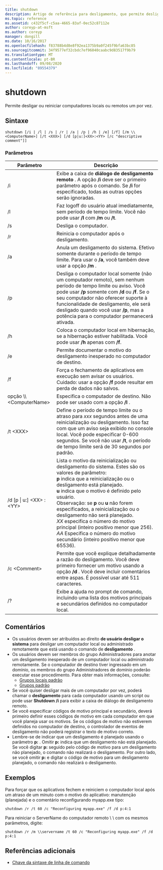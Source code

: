 ```yaml
---
title: shutdown
description: Artigo de referência para desligamento, que permite desligar ou reiniciar computadores locais ou remotos um de cada vez.
ms.topic: reference
ms.assetid: c432f5cf-c5aa-4665-83af-0ec52c87112e
author: coreyp-at-msft
ms.author: coreyp
manager: dongill
ms.date: 10/16/2017
ms.openlocfilehash: f83788b4d8e8f92ea1375b9a0f245f9bfa63bc85
ms.sourcegitcommit: 34f9577ef32cbdc7ef96040caabc9d83517f9b79
ms.translationtype: MT
ms.contentlocale: pt-BR
ms.lasthandoff: 09/08/2020
ms.locfileid: "89554379"
---
```

# <a name="shutdown"></a>shutdown

Permite desligar ou reiniciar computadores locais ou remotos um por vez.



## <a name="syntax"></a>Sintaxe

```
shutdown [/i | /l | /s | /r | /a | /p | /h | /e] [/f] [/m \\<ComputerName>] [/t <XXX>] [/d [p|u:]<XX>:<YY> [/c "descriptive comment"]]
```

### <a name="parameters"></a>Parâmetros

|Parâmetro|Descrição|
|---------|-----------|
|/i|Exibe a caixa de **diálogo de desligamento remoto** . A opção **/i** deve ser o primeiro parâmetro após o comando. Se **/i** for especificado, todas as outras opções serão ignoradas.|
|/l|Faz logoff do usuário atual imediatamente, sem período de tempo limite. Você não pode usar **/l** com **/m** ou **/t**.|
|/s|Desliga o computador.|
|/r|Reinicia o computador após o desligamento.|
|/a|Anula um desligamento do sistema. Efetivo somente durante o período de tempo limite. Para usar o **/a**, você também deve usar a opção **/m** .|
|/p|Desliga o computador local somente (não um computador remoto), sem nenhum período de tempo limite ou aviso. Você pode usar **/p** somente com **/d** ou **/f**. Se o seu computador não oferecer suporte à funcionalidade de desligamento, ele será desligado quando você usar **/p**, mas a potência para o computador permanecerá ativada.|
|/h|Coloca o computador local em hibernação, se a hibernação estiver habilitada. Você pode usar **/h** apenas com **/f**.|
|/e|Permite documentar o motivo do desligamento inesperado no computador de destino.|
|/f|Força o fechamento de aplicativos em execução sem avisar os usuários.</br>Cuidado: usar a opção **/f** pode resultar em perda de dados não salvos.|
|opção \\\\\<ComputerName>|Especifica o computador de destino. Não pode ser usado com a opção **/l** .|
|/t \<XXX>|Define o período de tempo limite ou o atraso para *xxx* segundos antes de uma reinicialização ou desligamento. Isso faz com que um aviso seja exibido no console local. Você pode especificar 0-600 segundos. Se você não usar **/t**, o período de tempo limite será de 30 segundos por padrão.|
|/d [p \| u:] \<XX> :\<YY>|Lista o motivo da reinicialização ou desligamento do sistema. Estes são os valores de parâmetro:</br>**p** indica que a reinicialização ou o desligamento está planejado.</br>**u** indica que o motivo é definido pelo usuário.</br>Observação: se **p** ou **u** não forem especificados, a reinicialização ou o desligamento não será planejado.</br>*XX* especifica o número do motivo principal (inteiro positivo menor que 256).</br>*AA* Especifica o número do motivo secundário (inteiro positivo menor que 65536).|
|/c \<Comment>|Permite que você explique detalhadamente a razão do desligamento. Você deve primeiro fornecer um motivo usando a opção **/d** . Você deve incluir comentários entre aspas. É possível usar até 511 caracteres.|
|/?|Exibe a ajuda no prompt de comando, incluindo uma lista dos motivos principais e secundários definidos no computador local.|

## <a name="remarks"></a>Comentários

- Os usuários devem ser atribuídos ao direito **de usuário desligar o sistema** para desligar um computador local ou administrado remotamente que está usando o comando de **desligamento** .
- Os usuários devem ser membros do grupo Administradores para anotar um desligamento inesperado de um computador local ou administrado remotamente. Se o computador de destino tiver ingressado em um domínio, os membros do grupo Administradores de domínio poderão executar esse procedimento. Para obter mais informações, consulte:
    - [Grupos locais padrão](/previous-versions/windows/it-pro/windows-server-2003/cc785098(v=ws.10))
    - [Grupos padrão](/previous-versions/windows/it-pro/windows-server-2003/cc756898(v=ws.10))
- Se você quiser desligar mais de um computador por vez, poderá chamar o **desligamento** para cada computador usando um script ou pode usar **Shutdown** **/i** para exibir a caixa de diálogo de desligamento remoto.
- Se você especificar códigos de motivo principal e secundário, deverá primeiro definir esses códigos de motivo em cada computador em que você planeja usar os motivos. Se os códigos de motivo não estiverem definidos no computador de destino, o controlador de eventos de desligamento não poderá registrar o texto de motivo correto.
- Lembre-se de indicar que um desligamento é planejado usando o parâmetro **p:** . Omitir **p:** indica que um desligamento não está planejado. Se você digitar **p:** seguido pelo código de motivo para um desligamento não planejado, o comando não realizará o desligamento. Por outro lado, se você omitir **p:** e digitar o código de motivo para um desligamento planejado, o comando não realizará o desligamento.

## <a name="examples"></a>Exemplos

Para forçar que os aplicativos fechem e reiniciem o computador local após um atraso de um minuto com o motivo do aplicativo: manutenção (planejada) e o comentário reconfigurando myapp.exe tipo:
```
shutdown /r /t 60 /c "Reconfiguring myapp.exe" /f /d p:4:1
```
Para reiniciar o ServerName do computador remoto \\ \\ com os mesmos parâmetros, digite:
```
shutdown /r /m \\servername /t 60 /c "Reconfiguring myapp.exe" /f /d p:4:1
```

## <a name="additional-references"></a>Referências adicionais

- [Chave da sintaxe de linha de comando](command-line-syntax-key.md)
